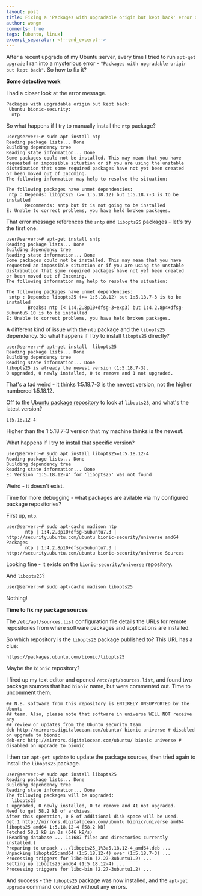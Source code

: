 ```yaml
---
layout: post
title: Fixing a 'Packages with upgradable origin but kept back' error on Ubuntu
author: wongm
comments: true
tags: [ubuntu, linux]
excerpt_separator: <!--end_excerpt-->
---
```


After a recent upgrade of my Ubuntu server, every time I tried to run `apt-get upgrade` I ran into a mysterious error - `"Packages with upgradable origin but kept back"`. So how to fix it?

<!--end_excerpt-->

**Some detective work**

I had a closer look at the error message.

```
Packages with upgradable origin but kept back:
 Ubuntu bionic-security:
  ntp
```

So what happens if I try to manually install the `ntp` package?

```
user@server:~# sudo apt install ntp
Reading package lists... Done
Building dependency tree
Reading state information... Done
Some packages could not be installed. This may mean that you have
requested an impossible situation or if you are using the unstable
distribution that some required packages have not yet been created
or been moved out of Incoming.
The following information may help to resolve the situation:

The following packages have unmet dependencies:
 ntp : Depends: libopts25 (>= 1:5.18.12) but 1:5.18.7-3 is to be installed
       Recommends: sntp but it is not going to be installed
E: Unable to correct problems, you have held broken packages.
```

That error message references the `sntp` and `libopts25` packages - let's try the first one.

```
user@server:~# apt-get install sntp
Reading package lists... Done
Building dependency tree
Reading state information... Done
Some packages could not be installed. This may mean that you have
requested an impossible situation or if you are using the unstable
distribution that some required packages have not yet been created
or been moved out of Incoming.
The following information may help to resolve the situation:

The following packages have unmet dependencies:
 sntp : Depends: libopts25 (>= 1:5.18.12) but 1:5.18.7-3 is to be installed
        Breaks: ntp (< 1:4.2.8p10+dfsg-3+exp3) but 1:4.2.8p4+dfsg-3ubuntu5.10 is to be installed
E: Unable to correct problems, you have held broken packages.
```

A different kind of issue with the `ntp` package and the `libopts25` dependency. So what happens if I try to install `libopts25` directly?

```
user@server:~# apt-get install  libopts25
Reading package lists... Done
Building dependency tree
Reading state information... Done
libopts25 is already the newest version (1:5.18.7-3).
0 upgraded, 0 newly installed, 0 to remove and 1 not upgraded.
```

That's a tad weird - it thinks 1:5.18.7-3 is the newest version, not the higher numbered 1:5.18.12.

Off to the [Ubuntu package repository](https://packages.ubuntu.com/bionic/libopts25) to look at `libopts25`, and what's the latest version?

```
1:5.18.12-4
```

Higher than the 1:5.18.7-3 version that my machine thinks is the newest. 

What happens if I try to install that specific version?

```
user@server:~# sudo apt install libopts25=1:5.18.12-4
Reading package lists... Done
Building dependency tree
Reading state information... Done
E: Version '1:5.18.12-4' for 'libopts25' was not found
```

Weird - it doesn't exist.

Time for more debugging - what packages are avilable via my configured package repositories?

First up, `ntp`.

```
user@server:~# sudo apt-cache madison ntp
       ntp | 1:4.2.8p10+dfsg-5ubuntu7.3 | http://security.ubuntu.com/ubuntu bionic-security/universe amd64 Packages
       ntp | 1:4.2.8p10+dfsg-5ubuntu7.3 | http://security.ubuntu.com/ubuntu bionic-security/universe Sources
```

Looking fine - it exists on the `bionic-security/universe` repository.

And `libopts25`?

```
user@server:~# sudo apt-cache madison libopts25
```

Nothing!

**Time to fix my package sources**

The `/etc/apt/sources.list` configuration file details the URLs for remote repositories from where software packages and applications are installed.

So which repository is the `libopts25` package published to? This URL has a clue:

```
https://packages.ubuntu.com/bionic/libopts25
```

Maybe the `bionic` repository?

I fired up my text editor and opened `/etc/apt/sources.list`, and found two package sources that had `bionic` name, but were commented out. Time to uncomment them.

```
## N.B. software from this repository is ENTIRELY UNSUPPORTED by the Ubuntu
## team. Also, please note that software in universe WILL NOT receive any
## review or updates from the Ubuntu security team.
deb http://mirrors.digitalocean.com/ubuntu/ bionic universe # disabled on upgrade to bionic
deb-src http://mirrors.digitalocean.com/ubuntu/ bionic universe # disabled on upgrade to bionic
```

I then ran `apt-get update` to update the package sources, then tried again to install the `libopts25` package.

```
user@server:~# sudo apt install libopts25
Reading package lists... Done
Building dependency tree
Reading state information... Done
The following packages will be upgraded:
  libopts25
1 upgraded, 0 newly installed, 0 to remove and 41 not upgraded.
Need to get 58.2 kB of archives.
After this operation, 0 B of additional disk space will be used.
Get:1 http://mirrors.digitalocean.com/ubuntu bionic/universe amd64 libopts25 amd64 1:5.18.12-4 [58.2 kB]
Fetched 58.2 kB in 0s (646 kB/s)
(Reading database ... 141687 files and directories currently installed.)
Preparing to unpack .../libopts25_1%3a5.18.12-4_amd64.deb ...
Unpacking libopts25:amd64 (1:5.18.12-4) over (1:5.18.7-3) ...
Processing triggers for libc-bin (2.27-3ubuntu1.2) ...
Setting up libopts25:amd64 (1:5.18.12-4) ...
Processing triggers for libc-bin (2.27-3ubuntu1.2) ...
```

And success - the `libopts25` package was now installed, and the `apt-get upgrade` command completed without any errors.
